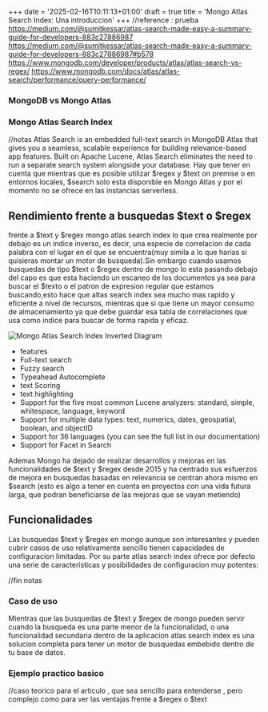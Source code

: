 +++
date = '2025-02-16T10:11:13+01:00'
draft = true
title = 'Mongo Atlas Search Index: Una introduccion'
+++
//reference : 
prueba
https://medium.com/@sumitkessar/atlas-search-made-easy-a-summary-guide-for-developers-883c27886987
https://medium.com/@sumitkessar/atlas-search-made-easy-a-summary-guide-for-developers-883c27886987#b578
https://www.mongodb.com/developer/products/atlas/atlas-search-vs-regex/ 
https://www.mongodb.com/docs/atlas/atlas-search/performance/query-performance/
### MongoDB vs Mongo Atlas

### Mongo Atlas Search Index
 
//notas
Atlas Search is an embedded full-text search in MongoDB Atlas that gives you a seamless, scalable experience for building relevance-based app features. Built on Apache Lucene, Atlas Search eliminates the need to run a separate search system alongside your database.
Hay que tener en cuenta que mientras que es posible utilizar $regex y $text on premise o en entornos locales, $search solo esta disponible
en Mongo Atlas y por el momento no se ofrece en las instancias serverless.

## Rendimiento frente a busquedas $text o $regex
frente a $text y $regex mongo atlas search index lo que crea realmente por debajo es un indice inverso, es decir, una especie de correlacion de cada palabra con el lugar en el que se encuentra(muy simila a lo que harias si quisieras montar un motor de busqueda).Sin embargo cuando usamos busquedas de tipo $text o $regex dentro de mongo lo esta pasando debajo del capo es que esta haciendo un escaneo de los documentos ya sea para buscar el $texto o el patron de expresion regular que estamos buscando,esto hace que altas search index sea mucho mas rapido y eficiente a nivel de recursos, mientras que si que tiene un mayor consumo de almacenamiento ya que debe guardar esa tabla de correlaciones que usa como indice para buscar de forma rapida y eficaz.

![Mongo Atlas Search Index Inverted Diagram](/images/mongo-atlas-search-index/mongo-inverted-index-diagram.png)
- features
- Full-text search
- Fuzzy search
- Typeahead Autocomplete
- text Scoring
- text highlighting
- Support for the five most common Lucene analyzers: standard, simple, whitespace, language, keyword
- Support for multiple data types: text, numerics, dates, geospatial, boolean, and objectID
- Support for 36 languages (you can see the full list in our documentation)
- Support for Facet in Search

Ademas Mongo ha dejado de realizar desarrollos y mejoras en las funcionalidades de $text y $regex desde 2015 y ha centrado sus esfuerzos de mejora en busquedas basadas en relevancia se centran ahora mismo en $search (esto es algo a tener en cuenta en proyectos con una vida futura larga, que podran beneficiarse de las mejoras que se vayan metiendo)
## Funcionalidades
Las busquedas $text y $regex en mongo aunque son interesantes y pueden cubrir casos de uso relativamente sencillo tienen capacidades de configuracion limitadas.
Por su parte atlas search index ofrece por defecto una serie de caracteristicas y posibilidades de configuracion muy potentes:

//fin notas

### Caso de uso

Mientras que las busquedas de $text y $regex de mongo pueden servir cuando la busqueda es una parte menor de la funcionalidad, o una funcionalidad secundaria dentro de la aplicacion
atlas search index es una solucion completa para tener un motor de busquedas embebido dentro de tu base de datos.


### Ejemplo practico basico
//caso teorico para el articulo , que sea sencillo para entenderse , pero complejo como para ver las ventajas frente a $regex o $text


